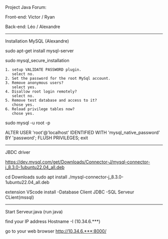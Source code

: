 Project Java Forum:

Front-end: Victor / Ryan

Back-end: Léo / Alexandre

------------------------------------

Installation MySQL (Alexandre)

sudo apt-get install mysql-server

sudo mysql_secure_installation

    1. setup VALIDATE PASSWORD plugin.  
       select no.
    2. Set the password for the root MySql account.
    3. Remove anonymous users?  
       select yes.
    4. Disallow root login remotely?
       select no.
    5. Remove test database and access to it? 
       chose yes.
    6. Reload privilege tables now? 
       chose yes.
sudo mysql -u root -p

ALTER USER 'root'@'localhost' IDENTIFIED WITH 'mysql_native_password' BY 'password';
FLUSH PRIVILEGES;
exit

------------------------------------

JBDC driver

https://dev.mysql.com/get/Downloads/Connector-J/mysql-connector-j_8.3.0-1ubuntu22.04_all.deb

cd Downloads
sudo apt install ./mysql-connector-j_8.3.0-1ubuntu22.04_all.deb

extension VScode install
-Database Client JDBC
-SQL Serveur CLient(mssql)

------------------------------------

Start Serveur.java
(run java)

find your IP address
Hostname -I (10.34.6.***)

go to your web browser
http://10.34.6.***:8000/